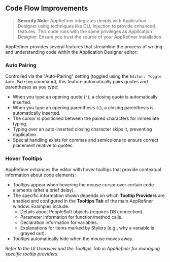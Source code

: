## Code Flow Improvements

> **Security Note**: AppRefiner integrates deeply with Application Designer using techniques like DLL injection to provide enhanced features. This code runs with the same privileges as Application Designer. Ensure you trust the source of your AppRefiner installation.

AppRefiner provides several features that streamline the process of writing and understanding code within the Application Designer editor:

### Auto Pairing

Controlled via the "Auto-Pairing" setting (toggled using the `Editor: Toggle Auto Pairing` command), this feature automatically pairs quotes and parentheses as you type:

- When you type an opening quote (`"`), a closing quote is automatically inserted.
- When you type an opening parenthesis (`(`), a closing parenthesis is automatically inserted.
- The cursor is positioned between the paired characters for immediate typing.
- Typing over an auto-inserted closing character skips it, preventing duplication.
- Special handling exists for commas and semicolons to ensure correct placement relative to quotes.

### Hover Tooltips

AppRefiner enhances the editor with hover tooltips that provide contextual information about code elements:

- Tooltips appear when hovering the mouse cursor over certain code elements (after a brief delay).
- The specific information shown depends on which **Tooltip Providers** are enabled and configured in the **Tooltips Tab** of the main AppRefiner window. Examples include:
    - Details about PeopleSoft objects (requires DB connection).
    - Parameter information for function/method calls.
    - Declaration information for variables.
    - Explanations for items marked by Stylers (e.g., why a variable is grayed out).
- Tooltips automatically hide when the mouse moves away.

*Refer to the UI Overview and the Tooltips Tab in AppRefiner for managing specific tooltip providers.*